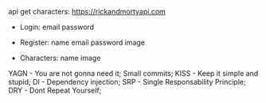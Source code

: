 api get characters: https://rickandmortyapi.com

- Login:
  email
  password

- Register:
  name
  email
  password
  image

- Characters:
  name
  image

YAGN - You are not gonna need it;
Small commits;
KISS - Keep it simple and stupid;
DI - Dependency injection;
SRP - Single Responsability Principle;
DRY - Dont Repeat Yourself;
